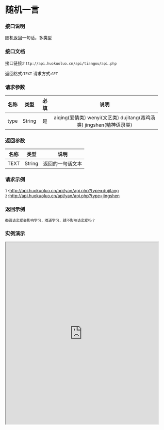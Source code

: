 # 随机一言

### 接口说明
随机返回一句话，多类型


### 接口文档

接口链接:`http://api.huokuoluo.cn/api/tiangou/api.php`

返回格式:`TEXT`  请求方式:`GET`

### 请求参数

|  名称  |  类型  |  必填  |  说明  |
|  :----:  |  :----:  |  :----:  |  :----:  |
|type|String|是|aiqing(爱情类) wenyi(文艺类) dujitang(毒鸡汤类) jingshen(精神语录类)|

### 返回参数

|名称|类型|说明
|:----:|:----:|:----:|
|TEXT|String|返回的一句话文本|

### 请求示例

`1:`http://api.huokuoluo.cn/api/yan/api.php?type=dujitang
`2:`http://api.huokuoluo.cn/api/yan/api.php?type=jingshen

### 返回示例
`都说谈恋爱会影响学习，难道学习，就不影响谈恋爱吗？`

### 实例演示
<iframe src="http://api.2kolo.cn/api/gushici/" height="600" width="100%" farmeborder="no" border="0"></iframe>